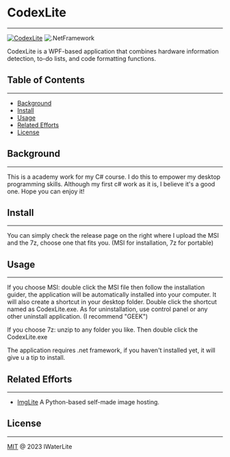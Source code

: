 # CodexLite

------

[![CodexLite](https://img.shields.io/badge/CodexLite-%40lWaterLite-blue)](https://github.com/lWaterLite) ![.NetFramework](https://img.shields.io/badge/.NETFramework-v4.7.2-green) 

CodexLite is a WPF-based application that combines hardware information detection, to-do lists, and code formatting functions.

## Table of Contents

------

- [Background](#background)
- [Install](#install)
- [Usage](#usage)
- [Related Efforts](#related-efforts)
- [License](#license)

## Background

------

This is a academy work for my C# course. I do this to empower my desktop programming skills. Although my first c# work as it is, I believe it's a good one. Hope you can enjoy it!

## Install

------

You can simply check the release page on the right where I upload the MSI and the 7z, choose one that fits you. (MSI for installation, 7z for portable)

## Usage

------

If you choose MSI: double click the MSI file then follow the installation guider, the application will be automatically installed into your computer. It will also create a shortcut in your desktop folder. Double click the shortcut named as CodexLite.exe. As for uninstallation, use control panel or any other uninstall application. (I recommend "GEEK")

If you choose 7z: unzip to any folder you like. Then double click the CodexLite.exe

The application requires .net framework, if you haven't installed yet, it will give u a tip to install.

## Related Efforts

------

- [ImgLite](https://github.com/lWaterLite/ImgLite) A Python-based self-made image hosting.

## License

------

[MIT](LICENSE) @ 2023 lWaterLite